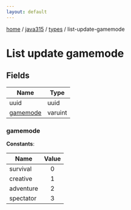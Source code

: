 ```yaml
---
layout: default
---
```


[home](/)  /  [java315](/protocol/java315)  /  [types](/protocol/java315/types)  /  list-update-gamemode

# List update gamemode

## Fields

Name | Type
---|---
uuid | uuid
[gamemode](#gamemode) | varuint

### gamemode

**Constants**:

Name | Value
---|:---:
survival | 0
creative | 1
adventure | 2
spectator | 3
